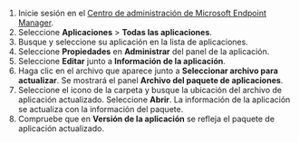 
1. Inicie sesión en el [Centro de administración de Microsoft Endpoint Manager](https://go.microsoft.com/fwlink/?linkid=2109431).
2. Seleccione **Aplicaciones** > **Todas las aplicaciones**.
3. Busque y seleccione su aplicación en la lista de aplicaciones.  
4. Seleccione **Propiedades** en **Administrar** del panel de la aplicación.
5. Seleccione **Editar** junto a **Información de la aplicación**.  
6. Haga clic en el archivo que aparece junto a **Seleccionar archivo para actualizar**. Se mostrará el panel **Archivo del paquete de aplicaciones**.
7. Seleccione el icono de la carpeta y busque la ubicación del archivo de aplicación actualizado. Seleccione **Abrir**. La información de la aplicación se actualiza con la información del paquete.  
8. Compruebe que en **Versión de la aplicación** se refleja el paquete de aplicación actualizado.